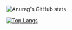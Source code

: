 ![Anurag's GitHub stats](https://github-readme-stats.vercel.app/api?username=kajov&show_icons=true&theme=codeSTACKr)

[![Top Langs](https://github-readme-stats.vercel.app/api/top-langs/?username=kajov&langs_count=8)](https://github.com/anuraghazra/github-readme-stats&theme-codeSTACKr)

